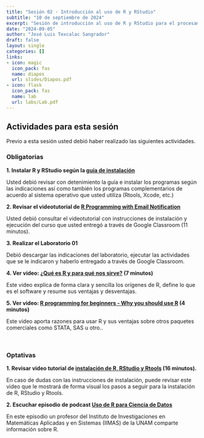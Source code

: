 ```yaml
---
title: "Sesión 02 - Introducción al uso de R y RStudio"
subtitle: "10 de septiembre de 2024"
excerpt: "Sesión de introducción al uso de R y RStudio para el procesamiento, visualicación y análisis de datos"
date: "2024-09-05"
author: "José Luis Texcalac Sangrador"
draft: false
layout: single
categories: []
links:
- icon: magic
  icon_pack: fas
  name: diapos
  url: slides/Diapos.pdf
- icon: flask
  icon_pack: fas
  name: lab
  url: labs/Lab.pdf
---
```


## Actividades para esta sesión 

Previo a esta sesión usted debió haber realizado las siguientes actividades.


### Obligatorias

**1. Instalar R y RStudio según la [guía de instalación](/files/Instalar_R_y_RStudio.pdf)**

Usted debió revisar con detenimiento la guía e instalar los programas según las indicaciones así como también los programas complementarios de acuerdo al sistema operativo que usted utiliza (Rtools, Xcode, etc.)

**2. Revisar el videotutorial de [R Programming with Email Notification](https://youtu.be/GHa4kr_JOoE)**

Usted debió consultar el videotutorial con instrucciones de instalación y ejecución del curso que usted entregó a través de Google Classroom (11 minutos).

**3. Realizar el Laboratorio 01**

Debió descargar las indicaciones del laboratorio, ejecutar las actividades que se le indicaron y haberlo entregado a través de Google Classroom.

**4. Ver video: [¿Qué es R y para qué nos sirve?](https://youtu.be/3hR2A2nCI4U) (7 minutos)**

Este video explica de forma clara y sencilla los orígenes de R, define lo que es el software y resume sus ventajas y desventajas.

**5. Ver video: [R programming for beginners - Why you should use R](https://youtu.be/9kYUGMg_14s) (4 minutos)**

Este video aporta razones para usar R y sus ventajas sobre otros paquetes comerciales como STATA, SAS u otro..

&nbsp;

### Optativas

**1. Revisar video tutorial de [instalación de R, RStudio y Rtools](https://youtu.be/k0oCZdJPsDU) (16 minutos).**

En caso de dudas con las instrucciones de instalación, puede revisar este video que le mostrará de forma visual los pasos a seguir para la instalación de R, RStudio y Rtools.

**2. Escuchar episodio de podcast [Uso de R para Ciencia de Datos](https://anchor.fm/datos-en-accion/episodes/Uso-de-R-para-Ciencia-de-Datos-e411di/a-abbudj)**

En este episodio un profesor del Instituto de Investigaciones en Matemáticas Aplicadas y en Sistemas (IIMAS) de la UNAM comparte información sobre R.

&nbsp;

&nbsp;
